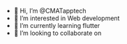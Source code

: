- 👋 Hi, I’m @CMATapptech
- 👀 I’m interested in Web development
- 🌱 I’m currently learning flutter
- 💞️ I’m looking to collaborate on 

<!---
CMATapptech/CMATapptech is a ✨ special ✨ repository because its `README.md` (this file) appears on your GitHub profile.
You can click the Preview link to take a look at your changes.
--->

